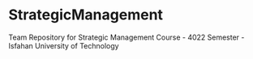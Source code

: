 # StrategicManagement
Team Repository for Strategic Management Course - 4022 Semester - Isfahan University of Technology
